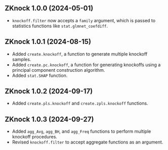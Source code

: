 ## ZKnock 1.0.0 (2024-05-01)
- `knockoff.filter` now accepts a `family` argument, which is passed to statistics functions like `stat.glmnet_coefdiff`.

## ZKnock 1.0.1 (2024-08-15)
- Added `create.knockoff`, a function to generate multiple knockoff samples.
- Added `create.pc.knockoff`, a function for generating knockoffs using a principal component construction algorithm.
- Added `stat.SHAP` function.

## ZKnock 1.0.2 (2024-09-17)
- Added `create.pls.knockoff` and `create.zpls.knockoff` functions.

## ZKnock 1.0.3 (2024-09-27)
- Added `agg_Avg`, `agg_BH`, and `agg_Freq` functions to perform multiple knockoff procedures.
- Revised `knockoff.filter` to accept aggregate functions as an argument.
